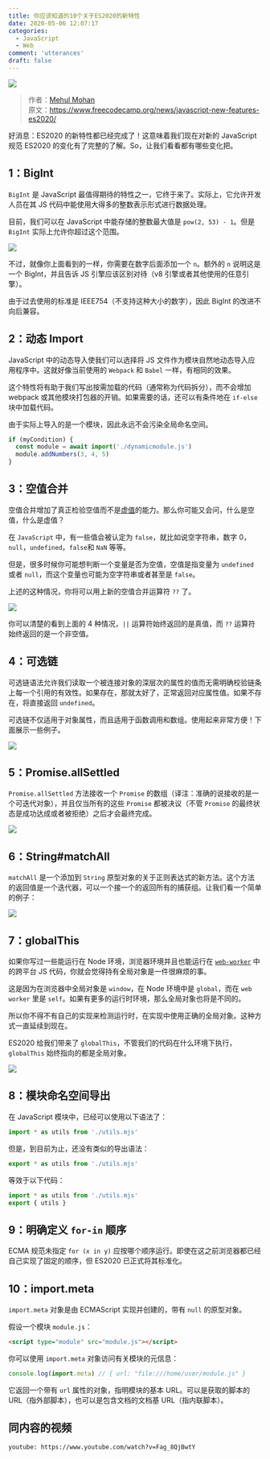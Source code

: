 ```yaml
---
title: 你应该知道的10个关于ES2020的新特性
date: 2020-05-06 12:07:17
categories:
  - JavaScript
  - Web
comment: 'utterances'
draft: false
---
```


![](/images/ES2020/2.jpg)

> 作者：[Mehul Mohan](https://www.freecodecamp.org/news/author/mehulmpt/)</br>
> 原文：https://www.freecodecamp.org/news/javascript-new-features-es2020/

好消息：ES2020 的新特性都已经完成了！这意味着我们现在对新的 JavaScript 规范 ES2020 的变化有了完整的了解。So，让我们看看都有哪些变化把。

## 1：BigInt

`BigInt` 是 JavaScript 最值得期待的特性之一，它终于来了。实际上，它允许开发人员在其 JS 代码中能使用大得多的整数表示形式进行数据处理。

目前，我们可以在 JavaScript 中能存储的整数最大值是 `pow(2, 53) - 1`。但是 `BigInt` 实际上允许你超过这个范围。

![](/images/ES2020/1.png)

不过，就像你上面看到的一样，你需要在数字后面添加一个 `n`。额外的 `n` 说明这是一个 BigInt，并且告诉 JS 引擎应该区别对待（v8 引擎或者其他使用的任意引擎）。

由于过去使用的标准是 IEEE754（不支持这种大小的数字），因此 BigInt 的改进不向后兼容。

## 2：动态 Import

JavaScript 中的动态导入使我们可以选择将 JS 文件作为模块自然地动态导入应用程序中。这就好像当前使用的 `Webpack` 和 `Babel` 一样，有相同的效果。

这个特性将有助于我们写出按需加载的代码（通常称为代码拆分），而不会增加 webpack 或其他模块打包器的开销。如果需要的话，还可以有条件地在 `if-else` 块中加载代码。

由于实际上导入的是一个模块，因此永远不会污染全局命名空间。

```javascript
if (myCondition) {
  const module = await import('./dynamicmodule.js')
  module.addNumbers(3, 4, 5)
}
```

## 3：空值合并

空值合并增加了真正检验空值而不是[虚值](https://developer.mozilla.org/en-US/docs/Glossary/Falsy)的能力。那么你可能又会问，什么是空值，什么是虚值？

在 `JavaScript` 中，有一些值会被认定为 `false`，就比如说空字符串，数字 0，`null`，`undefined`，`false`和 `NaN` 等等。

但是，很多时候你可能想判断一个变量是否为空值，空值是指变量为 `undefined` 或者 `null`，而这个变量也可能为空字符串或者甚至是 `false`。

上述的这种情况，你将可以用上新的空值合并运算符 `??` 了。

![](/images/ES2020/3.png)

你可以清楚的看到上面的 4 种情况，`||` 运算符始终返回的是真值，而 `??` 运算符始终返回的是一个非空值。

## 4：可选链

可选链语法允许我们读取一个被连接对象的深层次的属性的值而无需明确校验链条上每一个引用的有效性。如果存在，那就太好了，正常返回对应属性值。如果不存在，将直接返回 `undefined`。

可选链不仅适用于对象属性，而且适用于函数调用和数组。使用起来非常方便！下面展示一些例子。

![](/images/ES2020/4.png)

## 5：Promise.allSettled

`Promise.allSettled` 方法接收一个 `Promise` 的数组（译注：准确的说接收的是一个可迭代对象），并且仅当所有的这些 `Promise` 都被决议（不管 `Promise` 的最终状态是成功达成或者被拒绝）之后才会最终完成。

![](/images/ES2020/5.png)

## 6：String#matchAll

`matchAll` 是一个添加到 `String` 原型对象的关于正则表达式的新方法。这个方法的返回值是一个迭代器，可以一个接一个的返回所有的捕获组。让我们看一个简单的例子：

![](/images/ES2020/6.png)

## 7：globalThis

如果你写过一些能运行在 Node 环境，浏览器环境并且也能运行在 [`web-worker`](https://developer.mozilla.org/zh-CN/docs/Web/API/Worker) 中的跨平台 JS 代码，你就会觉得持有全局对象是一件很麻烦的事。

这是因为在浏览器中全局对象是 `window`，在 Node 环境中是 `global`，而在 `web worker` 里是 `self`。如果有更多的运行时环境，那么全局对象也将是不同的。

所以你不得不有自己的实现来检测运行时，在实现中使用正确的全局对象。这种方式一直延续到现在。

ES2020 给我们带来了 `globalThis`，不管我们的代码在什么环境下执行，`globalThis` 始终指向的都是全局对象。

![](/images/ES2020/7.png)

## 8：模块命名空间导出

在 JavaScript 模块中，已经可以使用以下语法了：

```javascript
import * as utils from './utils.mjs'
```

但是，到目前为止，还没有类似的导出语法：

```javascript
export * as utils from './utils.mjs'
```

等效于以下代码：

```javascript
import * as utils from './utils.mjs'
export { utils }
```

## 9：明确定义 `for-in` 顺序

ECMA 规范未指定 `for (x in y)` 应按哪个顺序运行。即使在这之前浏览器都已经自己实现了固定的顺序，但 ES2020 已正式将其标准化。

## 10：import.meta

`import.meta` 对象是由 ECMAScript 实现并创建的，带有 `null` 的原型对象。

假设一个模块 `module.js`：

```html
<script type="module" src="module.js"></script>
```

你可以使用 `import.meta` 对象访问有关模块的元信息：

```javascript
console.log(import.meta) // { url: "file:///home/user/module.js" }
```

它返回一个带有 `url` 属性的对象，指明模块的基本 URL。可以是获取的脚本的 URL（指外部脚本），也可以是包含文档的文档基 URL（指内联脚本）。

## 同内容的视频

`youtube: https://www.youtube.com/watch?v=Fag_8QjBwtY`
